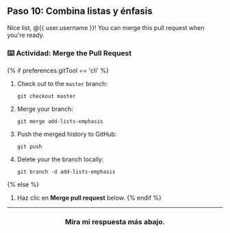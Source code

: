 ## Paso 10: Combina listas y énfasis

Nice list, @{{ user.username }}! You can merge this pull request when you're ready.

### :keyboard: Actividad: Merge the Pull Request

{% if preferences.gitTool == 'cli' %}
1. Check out to the `master` branch:
    ```shell
    git checkout master
    ```
2. Merge your branch:
    ```shell
    git merge add-lists-emphasis
    ```
3. Push the merged history to GitHub:
    ```shell
    git push
    ```
4. Delete your the branch locally:
    ```shell
    git branch -d add-lists-emphasis
    ```
{% else %}
1. Haz clic en **Merge pull request** below.
{% endif %}

<hr>
<h3 align="center">Mira mi respuesta más abajo.</h3>
